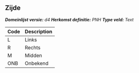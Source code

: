 ## Zijde

*__Domeinlijst versie:__ d4*
*__Herkomst definitie:__ PNH*
*__Type veld:__ Text*

|__Code__ |__Description__	|
|	---	|	---	|
| L | Links |
| R | Rechts |
| M | Midden |
| ONB | Onbekend |
